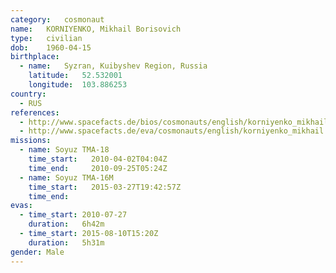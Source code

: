 ```yaml
---
category:	cosmonaut
name:	KORNIYENKO, Mikhail Borisovich 
type:	civilian
dob:	1960-04-15
birthplace:
  - name:	Syzran, Kuibyshev Region, Russia
    latitude:	52.532001
    longitude:	103.886253
country:
  - RUS
references:
  - http://www.spacefacts.de/bios/cosmonauts/english/korniyenko_mikhail.htm
  - http://www.spacefacts.de/eva/cosmonauts/english/korniyenko_mikhail.htm
missions:
  - name: Soyuz TMA-18
    time_start:   2010-04-02T04:04Z
    time_end:     2010-09-25T05:24Z
  - name: Soyuz TMA-16M
    time_start:   2015-03-27T19:42:57Z
    time_end:     
evas:
  - time_start: 2010-07-27
    duration:   6h42m
  - time_start: 2015-08-10T15:20Z
    duration:   5h31m
gender:	Male
---
```

